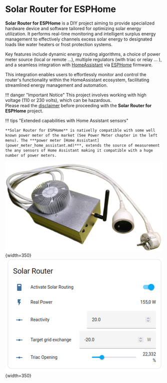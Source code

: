 # Solar Router for ESPHome

**Solar Router for ESPHome** is a DIY project aiming to provide specialized hardware device and software tailored for optimizing solar energy utilization. It performs real-time monitoring and intelligent surplus energy management to effectively channels excess solar energy to designated loads like water heaters or frost protection systems. 

Key features include dynamic energy routing algorithms, a choice of power meter source (local or remote ...), multiple regulators (with triac or relay ... ), and a seamless integration with [HomeAssistant](http://home-assistant.io) via [ESPHome](http://esphome.io) firmware. 

This integration enables users to effortlessly monitor and control the router's functionality within the HomeAssistant ecosystem, facilitating streamlined energy management and automation.

!!! danger "Important Notice"
    This project involves working with high voltage (110 or 230 volts), which can be hazardous.  
    Please read the [disclaimer](disclamer.md) before proceeding with the **Solar Router for ESPHome** project. 

!!! tips "Extended capabilities with Home Assistant sensors"

    **Solar Router for ESPHome** is nativelly compatible with some well known power meter of the market (See Power Meter chapter in the left menu). The ***power meter [Home Assistant](power_meter_home_assistant.md)***, extends the source of measurement the any sensors of Home Assistant making it compatible with a huge number of power meters.

![SolarRouterClosed](images/SolarRouterClosed.png){width=350}
![Dashboard](images/SolarRouterInHomeAssistantDashboard.png){width=350}

